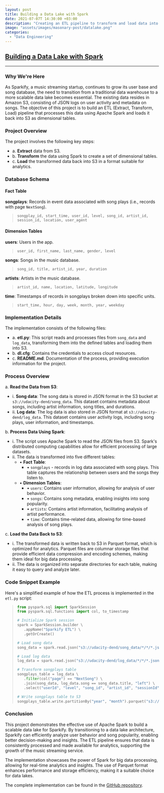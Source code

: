 ```yaml
---
layout: post
title: Building a Data Lake with Spark
date: 2021-07-07T 14:30:00 +03:00
description: "Creating an ETL pipeline to transform and load data into a data lake using Apache Spark for a music streaming startup."
image: "assets/images/masonary-post/datalake.png"
categories: 
  - "Data Engineering"
---
```


## [Building a Data Lake with Spark](https://github.com/shrikantnaidu/Data-Lake-with-Spark)

---

### Why We're Here

As Sparkify, a music streaming startup, continues to grow its user base and song database, the need to transition from a traditional data warehouse to a more scalable data lake becomes essential. The existing data resides in Amazon S3, consisting of JSON logs on user activity and metadata on songs. The objective of this project is to build an ETL (Extract, Transform, Load) pipeline that processes this data using Apache Spark and loads it back into S3 as dimensional tables.

### Project Overview

The project involves the following key steps:


- a. **Extract** data from S3.
- b. **Transform** the data using Spark to create a set of dimensional tables.
- c. **Load** the transformed data back into S3 in a format suitable for analytics.


### Database Schema

#### Fact Table

**songplays**: Records in event data associated with song plays (i.e., records with page `NextSong`).
>```
>songplay_id, start_time, user_id, level, song_id, artist_id, session_id, location, user_agent
>```

#### Dimension Tables

**users**: Users in the app.
>```
>user_id, first_name, last_name, gender, level
>```

**songs**: Songs in the music database.
>```
>song_id, title, artist_id, year, duration
>```

**artists**: Artists in the music database.
>```
>artist_id, name, location, latitude, longitude
>```

**time**: Timestamps of records in songplays broken down into specific units.
>```
>start_time, hour, day, week, month, year, weekday
>```

### Implementation Details

The implementation consists of the following files:

- a. **etl.py**: This script reads and processes files from `song_data` and `log_data`, transforming them into the defined tables and loading them into S3.
- b. **dl.cfg**: Contains the credentials to access cloud resources.
- c. **README.md**: Documentation of the process, providing execution information for the project.

### Process Overview

a. **Read the Data from S3**:
   - i. **Song data**: The song data is stored in JSON format in the S3 bucket at `s3://udacity-dend/song_data`. This dataset contains metadata about songs, including artist information, song titles, and durations.
   - ii. **Log data**: The log data is also stored in JSON format at `s3://udacity-dend/log_data`. This dataset contains user activity logs, including song plays, user information, and timestamps.

b. **Process Data Using Spark**:
   - i. The script uses Apache Spark to read the JSON files from S3. Spark's distributed computing capabilities allow for efficient processing of large datasets.
   - ii. The data is transformed into five different tables:
     - • **Fact Table**: 
       - • `songplays` - records in log data associated with song plays. This table captures the relationship between users and the songs they listen to.
     - • **Dimension Tables**: 
       - • `users`: Contains user information, allowing for analysis of user behavior.
       - • `songs`: Contains song metadata, enabling insights into song popularity.
       - • `artists`: Contains artist information, facilitating analysis of artist performance.
       - • `time`: Contains time-related data, allowing for time-based analysis of song plays.

c. **Load the Data Back to S3**:
   - i. The transformed data is written back to S3 in Parquet format, which is optimized for analytics. Parquet files are columnar storage files that provide efficient data compression and encoding schemes, making them ideal for big data processing.
   - ii. The data is organized into separate directories for each table, making it easy to query and analyze later.

### Code Snippet Example

Here's a simplified example of how the ETL process is implemented in the `etl.py` script:

>```python
>from pyspark.sql import SparkSession
>from pyspark.sql.functions import col, to_timestamp
>
># Initialize Spark session
>spark = SparkSession.builder \
>    .appName("Sparkify ETL") \
>    .getOrCreate()
>
># Load song data
>song_data = spark.read.json("s3://udacity-dend/song_data/*/*/*.json")
>
># Load log data
>log_data = spark.read.json("s3://udacity-dend/log_data/*/*/*.json")
>
># Transform songplays table
>songplays_table = log_data \
>    .filter(col("page") == "NextSong") \
>    .join(song_data, log_data.song == song_data.title, "left") \
>    .select("userId", "level", "song_id", "artist_id", "sessionId", "location", "userAgent", "start_time")
>
># Write songplays table to S3
>songplays_table.write.partitionBy("year", "month").parquet("s3://your-bucket/songplays/")
>```

### Conclusion

This project demonstrates the effective use of Apache Spark to build a scalable data lake for Sparkify. By transitioning to a data lake architecture, Sparkify can efficiently analyze user behavior and song popularity, enabling better decision-making and insights. The ETL pipeline ensures that data is consistently processed and made available for analytics, supporting the growth of the music streaming service.

The implementation showcases the power of Spark for big data processing, allowing for real-time analytics and insights. The use of Parquet format enhances performance and storage efficiency, making it a suitable choice for data lakes.

The complete implementation can be found in the [GitHub repository](https://github.com/shrikantnaidu/Data-Lake-with-Spark).
